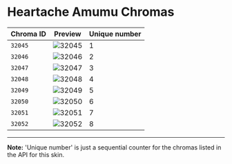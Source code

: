 # Heartache Amumu Chromas

| Chroma ID | Preview | Unique number |
|---|---|---|
| `32045` | ![32045](https://raw.communitydragon.org/latest/plugins/rcp-be-lol-game-data/global/default/v1/champion-chroma-images/32/32045.png) | 1 |
| `32046` | ![32046](https://raw.communitydragon.org/latest/plugins/rcp-be-lol-game-data/global/default/v1/champion-chroma-images/32/32046.png) | 2 |
| `32047` | ![32047](https://raw.communitydragon.org/latest/plugins/rcp-be-lol-game-data/global/default/v1/champion-chroma-images/32/32047.png) | 3 |
| `32048` | ![32048](https://raw.communitydragon.org/latest/plugins/rcp-be-lol-game-data/global/default/v1/champion-chroma-images/32/32048.png) | 4 |
| `32049` | ![32049](https://raw.communitydragon.org/latest/plugins/rcp-be-lol-game-data/global/default/v1/champion-chroma-images/32/32049.png) | 5 |
| `32050` | ![32050](https://raw.communitydragon.org/latest/plugins/rcp-be-lol-game-data/global/default/v1/champion-chroma-images/32/32050.png) | 6 |
| `32051` | ![32051](https://raw.communitydragon.org/latest/plugins/rcp-be-lol-game-data/global/default/v1/champion-chroma-images/32/32051.png) | 7 |
| `32052` | ![32052](https://raw.communitydragon.org/latest/plugins/rcp-be-lol-game-data/global/default/v1/champion-chroma-images/32/32052.png) | 8 |

---

**Note:** 'Unique number' is just a sequential counter for the chromas listed in the API for this skin.